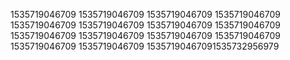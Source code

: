 1535719046709
1535719046709
1535719046709
1535719046709
1535719046709
1535719046709
1535719046709
1535719046709
1535719046709
1535719046709
1535719046709
1535719046709
1535719046709
1535719046709
15357190467091535732956979